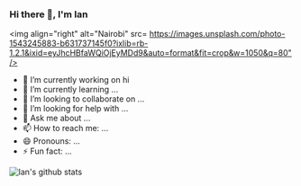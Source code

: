 ### Hi there 👋, I'm Ian


 <img align="right" alt="Nairobi" src= https://images.unsplash.com/photo-1543245883-b631737145f0?ixlib=rb-1.2.1&ixid=eyJhcHBfaWQiOjEyMDd9&auto=format&fit=crop&w=1050&q=80"/>

- 🔭 I’m currently working on hi
- 🌱 I’m currently learning ...
- 👯 I’m looking to collaborate on ...
- 🤔 I’m looking for help with ...
- 💬 Ask me about ...
- 📫 How to reach me: ...
- 😄 Pronouns: ...
- ⚡ Fun fact: ...

![Ian's github stats](https://github-readme-stats.vercel.app/api?username=iwanjo&show_icons=true&hide_border=true)
